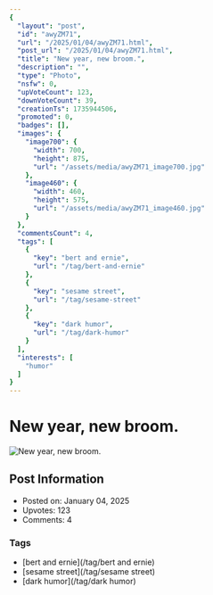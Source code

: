 ```yaml
---
{
  "layout": "post",
  "id": "awyZM71",
  "url": "/2025/01/04/awyZM71.html",
  "post_url": "/2025/01/04/awyZM71.html",
  "title": "New year, new broom.",
  "description": "",
  "type": "Photo",
  "nsfw": 0,
  "upVoteCount": 123,
  "downVoteCount": 39,
  "creationTs": 1735944506,
  "promoted": 0,
  "badges": [],
  "images": {
    "image700": {
      "width": 700,
      "height": 875,
      "url": "/assets/media/awyZM71_image700.jpg"
    },
    "image460": {
      "width": 460,
      "height": 575,
      "url": "/assets/media/awyZM71_image460.jpg"
    }
  },
  "commentsCount": 4,
  "tags": [
    {
      "key": "bert and ernie",
      "url": "/tag/bert-and-ernie"
    },
    {
      "key": "sesame street",
      "url": "/tag/sesame-street"
    },
    {
      "key": "dark humor",
      "url": "/tag/dark-humor"
    }
  ],
  "interests": [
    "humor"
  ]
}
---
```


# New year, new broom.

![New year, new broom.](/assets/media/awyZM71_image700.jpg)

## Post Information

- Posted on: January 04, 2025
- Upvotes: 123
- Comments: 4

### Tags

- [bert and ernie](/tag/bert and ernie)
- [sesame street](/tag/sesame street)
- [dark humor](/tag/dark humor)
